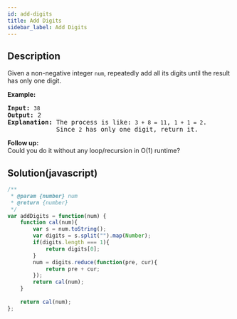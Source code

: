 ```yaml
---
id: add-digits
title: Add Digits
sidebar_label: Add Digits
---
```

## Description
<div class="description">
<p>Given a non-negative integer <code>num</code>, repeatedly add all its digits until the result has only one digit.</p>

<p><strong>Example:</strong></p>

<pre>
<strong>Input:</strong> <code>38</code>
<strong>Output:</strong> 2 
<strong>Explanation: </strong>The process is like: <code>3 + 8 = 11</code>, <code>1 + 1 = 2</code>. 
&nbsp;            Since <code>2</code> has only one digit, return it.
</pre>

<p><b>Follow up:</b><br />
Could you do it without any loop/recursion in O(1) runtime?</p>
</div>

## Solution(javascript)
```javascript
/**
 * @param {number} num
 * @return {number}
 */
var addDigits = function(num) {
    function cal(num){
        var s = num.toString();
        var digits = s.split("").map(Number);
        if(digits.length === 1){
            return digits[0];
        }
        num = digits.reduce(function(pre, cur){
            return pre + cur;
        });
        return cal(num);
    }
    
    return cal(num);
};
```